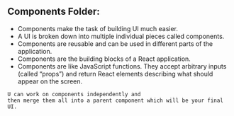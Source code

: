 ## Components Folder:

- Components make the task of building UI much easier.
- A UI is broken down into multiple individual pieces called components.
- Components are reusable and can be used in different parts of the application.
- Components are the building blocks of a React application.
- Components are like JavaScript functions. They accept arbitrary inputs (called “props”)
  and return React elements describing what should appear on the screen.

```
U can work on components independently and
then merge them all into a parent component which will be your final UI.
```
